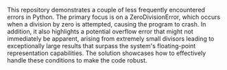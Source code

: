 This repository demonstrates a couple of less frequently encountered errors in Python. The primary focus is on a ZeroDivisionError, which occurs when a division by zero is attempted, causing the program to crash.  In addition, it also highlights a potential overflow error that might not immediately be apparent, arising from extremely small divisors leading to exceptionally large results that surpass the system's floating-point representation capabilities. The solution showcases how to effectively handle these conditions to make the code robust.